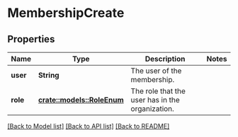 # MembershipCreate

## Properties

Name | Type | Description | Notes
------------ | ------------- | ------------- | -------------
**user** | **String** | The user of the membership. | 
**role** | [**crate::models::RoleEnum**](RoleEnum.md) | The role that the user has in the organization. | 

[[Back to Model list]](../README.md#documentation-for-models) [[Back to API list]](../README.md#documentation-for-api-endpoints) [[Back to README]](../README.md)


